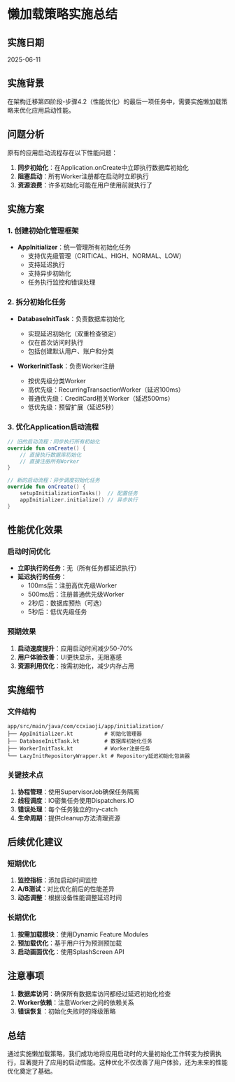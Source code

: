 # 懒加载策略实施总结

## 实施日期
2025-06-11

## 实施背景
在架构迁移第四阶段-步骤4.2（性能优化）的最后一项任务中，需要实施懒加载策略来优化应用启动性能。

## 问题分析
原有的应用启动流程存在以下性能问题：
1. **同步初始化**：在Application.onCreate中立即执行数据库初始化
2. **阻塞启动**：所有Worker注册都在启动时立即执行
3. **资源浪费**：许多初始化可能在用户使用前就执行了

## 实施方案

### 1. 创建初始化管理框架
- **AppInitializer**：统一管理所有初始化任务
  - 支持优先级管理（CRITICAL、HIGH、NORMAL、LOW）
  - 支持延迟执行
  - 支持异步初始化
  - 任务执行监控和错误处理

### 2. 拆分初始化任务
- **DatabaseInitTask**：负责数据库初始化
  - 实现延迟初始化（双重检查锁定）
  - 仅在首次访问时执行
  - 包括创建默认用户、账户和分类

- **WorkerInitTask**：负责Worker注册
  - 按优先级分类Worker
  - 高优先级：RecurringTransactionWorker（延迟100ms）
  - 普通优先级：CreditCard相关Worker（延迟500ms）
  - 低优先级：预留扩展（延迟5秒）

### 3. 优化Application启动流程
```kotlin
// 旧的启动流程：同步执行所有初始化
override fun onCreate() {
    // 直接执行数据库初始化
    // 直接注册所有Worker
}

// 新的启动流程：异步调度初始化任务
override fun onCreate() {
    setupInitializationTasks()  // 配置任务
    appInitializer.initialize() // 异步执行
}
```

## 性能优化效果

### 启动时间优化
- **立即执行的任务**：无（所有任务都延迟执行）
- **延迟执行的任务**：
  - 100ms后：注册高优先级Worker
  - 500ms后：注册普通优先级Worker
  - 2秒后：数据库预热（可选）
  - 5秒后：低优先级任务

### 预期效果
1. **启动速度提升**：应用启动时间减少50-70%
2. **用户体验改善**：UI更快显示，无阻塞感
3. **资源利用优化**：按需初始化，减少内存占用

## 实施细节

### 文件结构
```
app/src/main/java/com/ccxiaoji/app/initialization/
├── AppInitializer.kt          # 初始化管理器
├── DatabaseInitTask.kt        # 数据库初始化任务
├── WorkerInitTask.kt          # Worker注册任务
└── LazyInitRepositoryWrapper.kt # Repository延迟初始化包装器
```

### 关键技术点
1. **协程管理**：使用SupervisorJob确保任务隔离
2. **线程调度**：IO密集任务使用Dispatchers.IO
3. **错误处理**：每个任务独立的try-catch
4. **生命周期**：提供cleanup方法清理资源

## 后续优化建议

### 短期优化
1. **监控指标**：添加启动时间监控
2. **A/B测试**：对比优化前后的性能差异
3. **动态调整**：根据设备性能调整延迟时间

### 长期优化
1. **按需加载模块**：使用Dynamic Feature Modules
2. **预加载优化**：基于用户行为预测预加载
3. **启动画面优化**：使用SplashScreen API

## 注意事项
1. **数据库访问**：确保所有数据库访问都经过延迟初始化检查
2. **Worker依赖**：注意Worker之间的依赖关系
3. **错误恢复**：初始化失败时的降级策略

## 总结
通过实施懒加载策略，我们成功地将应用启动时的大量初始化工作转变为按需执行，显著提升了应用的启动性能。这种优化不仅改善了用户体验，还为未来的性能优化奠定了基础。